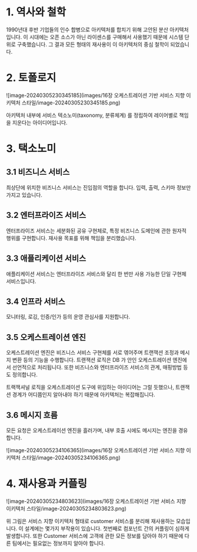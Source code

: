 # 1. 역사와 철학

  1990년대 후반 기업들의 인수 합병으로 아키텍처를 합치기 위해 고안된 분산 아키텍처입니다. 이 시대에는 오픈 소스가 아닌 라이센스를 구매해서 사용했기 때문에 시스템 단위로 구축했습니다. 그 결과 모든 형태의 재사용이 이 아키텍처의 중심 철학이 되었습니다.

# 2. 토폴로지

![image-20240305230345185](images/16장 오케스트레이션 기반 서비스 지향 이키텍처 스타일/image-20240305230345185.png)

  아키텍처 내부에 서비스 텍소노미(taxonomy, 분류체계) 를 정립하여 레이어별로 책임을 지운다는 아이디어입니다.

# 3. 택소노미

 ## 3.1 비즈니스 서비스

  최상단에 위치한 비즈니스 서비스는 진입점의 역할을 합니다. 입력, 출력, 스키마 정보만 가지고 있습니다.

## 3.2 엔터프라이즈 서비스

  엔터프라이즈 서비스는 세분화된 공유 구현체로, 특정 비즈니스 도메인에 관한 원자적 행위를 구현합니다. 재사용 목표를 위해 책임을 분리했습니다. 

## 3.3 애플리케이션 서비스

  애플리케이션 서비스는 엔터프라이즈 서비스와 달리 한 번만 사용 가능한 단일 구현체 서비스입니다.

## 3.4 인프라 서비스

  모니터링, 로깅, 인증/인가 등의 운영 관심사를 지원합니다.

## 3.5 오케스트레이션 엔진

  오케스트레이션 엔진은 비즈니스 서비스 구현체를 서로 엮어주며 트랜잭션 조정과 메시지 변환 등의 기능을 수행합니다. 트랜잭션 로직은 DB 가 안인 오케스트레이션 엔진에서 선언적으로 처리됩니다. 또한 비즈니스와 엔터프라이즈 서비스의 관계, 매핑방법 등도 정의합니다. 

  트랙잭셔널 로직을 오케스트레이션 도구에 위임하는 아이디어는 그럴 듯했으나, 트랜잭션 경계가 어디쯤인지 알아내야 하기 때문에 아키텍처는 복잡해집니다.

## 3.6 메시지 흐름

  모든 요청은 오케스트레이션 엔진을 흘러가며, 내부 호출 시에도 메시지는 엔진을 경유합니다.

![image-20240305234106365](images/16장 오케스트레이션 기반 서비스 지향 이키텍처 스타일/image-20240305234106365.png)

# 4. 재사용과 커플링

![image-20240305234803623](images/16장 오케스트레이션 기반 서비스 지향 이키텍처 스타일/image-20240305234803623.png)

  위 그림은 서비스 지향 이키텍처 형태로 customer 서비스를 분리해 재사용하는 모습입니다. 이 설계에는 몇가지 부작용이 있습니다. 첫번째로 컴포넌트 간의 커플링이 심하게 발생합니다. 또한 Customer 서비스에 고객에 관한 모든 정보를 담아야 하기 때문에 다른 팀에서는 필요없는 정보까지 알아야 합니다.

